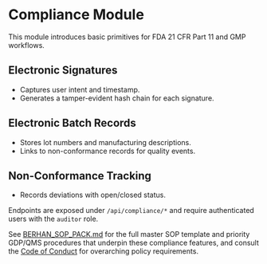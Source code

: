 # Compliance Module

This module introduces basic primitives for FDA 21 CFR Part 11 and GMP workflows.

## Electronic Signatures
- Captures user intent and timestamp.
- Generates a tamper-evident hash chain for each signature.

## Electronic Batch Records
- Stores lot numbers and manufacturing descriptions.
- Links to non-conformance records for quality events.

## Non-Conformance Tracking
- Records deviations with open/closed status.

Endpoints are exposed under `/api/compliance/*` and require authenticated users with the `auditor` role.

See [BERHAN_SOP_PACK.md](BERHAN_SOP_PACK.md) for the full master SOP template and priority GDP/QMS procedures that underpin these compliance features, and consult the [Code of Conduct](../CODE_OF_CONDUCT.md) for overarching policy requirements.
